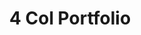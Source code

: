 ---
title:			"4 Col Portfolio"
slug:			4-col-portfolio
src:			/template-overviews/4-col-portfolio
categories:		template portfolios unstyled
description:	"An unstlyed, four column, portfolio page grid perfect for showcasing a large group of projects or works."
bump:			"A four column portfolio template."
img-src:		/img/templates/4-col-portfolio.jpg
img-desc:		"Free Bootstrap 4 Portfolio Theme"
layout:			template-overview

meta-title: "Four Column Portfolio - Free Bootstrap Template"
meta-description: "A four column portfolio page template for Bootstrap 4. All Start Bootstrap templates are free to use and open source."

features:
  - Four column portfolio layout
  - Seamless, responsive image grid

long-description: "4 Col Portfolio is a basic, four column image grid ideal for featuring a large number of projects that do not require much detail."

alt-version:		"no"
user-version:		"no"

v4-version:			"yes"
alt-v4:				"https://github.com/BlackrockDigital/startbootstrap-4-col-portfolio/archive/v4-dev.zip"

redirect_from:
  - /4-col-portfolio/
  - /4-col-portfolio.php/
  - /templates/4-col-portfolio.html/
  - /templates/4-col-portfolio/
  - /downloads/4-col-portfolio.zip/
---
